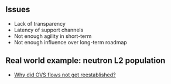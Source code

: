 <!-- .slide: data-state="normal" id="issues" data-timing="120" -->
## Issues

*   Lack of transparency
*   Latency of support channels
*   Not enough agility in short-term
*   Not enough influence over long-term roadmap


<!-- .slide: data-state="normal" id="real-world-example" data-menu-title="Real world example" data-timing="120" -->
## Real world example: neutron L2 population

*    [Why did OVS flows not get reestablished?](https://bugzilla.suse.com/show_bug.cgi?id=1013841)
